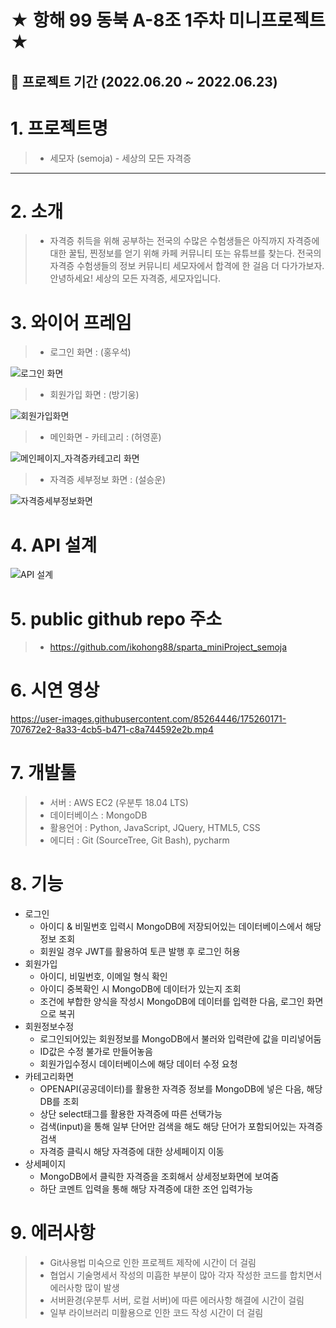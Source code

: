 ★ 항해 99 동북 A-8조 1주차 미니프로젝트 ★
=============
## 📅 프로젝트 기간 (2022.06.20 ~ 2022.06.23)
# 1. 프로젝트명
> * 세모자 (semoja) - 세상의 모든 자격증
-------------
# 2. 소개
> * 자격증 취득을 위해 공부하는 전국의 수많은 수험생들은 아직까지 자격증에 대한 꿀팁, 찐정보를 얻기 위해 카페 커뮤니티 또는 유튜브를 찾는다.
전국의 자격증 수험생들의 정보 커뮤니티 세모자에서 합격에 한 걸음 더 다가가보자.
안녕하세요! 세상의 모든 자격증, 세모자입니다.

# 3. 와이어 프레임
> * 로그인 화면 : (홍우석)

![로그인 화면](https://user-images.githubusercontent.com/85264446/174519923-0db47b9f-e4ae-4286-a78a-b95e3eff3b54.PNG)

> * 회원가입 화면 : (방기웅)

![회원가입화면](https://user-images.githubusercontent.com/85264446/174519934-2ad8a692-25c3-42f6-a0b2-a92707abcb96.PNG)

> * 메인화면 - 카테고리 : (허영훈)

![메인페이지_자격증카테고리 화면](https://user-images.githubusercontent.com/85264446/174519942-c30bfbbc-3565-4620-9d4f-191a6eb44c11.PNG)

> * 자격증 세부정보 화면 : (설승운)

![자격증세부정보화면](https://user-images.githubusercontent.com/85264446/174519947-cdbf3743-2314-47f3-9132-e216c2b93222.PNG)

# 4. API 설계

![API 설계](https://user-images.githubusercontent.com/85264446/174528383-424b1ac7-ba54-4620-962d-1a597bdecbdc.PNG)

# 5. public github repo 주소
> * https://github.com/ikohong88/sparta_miniProject_semoja

# 6. 시연 영상
https://user-images.githubusercontent.com/85264446/175260171-707672e2-8a33-4cb5-b471-c8a744592e2b.mp4

# 7. 개발툴
> * 서버 : AWS EC2 (우분투 18.04 LTS)
> * 데이터베이스 : MongoDB
> * 활용언어 : Python, JavaScript, JQuery, HTML5, CSS
> * 에디터 : Git (SourceTree, Git Bash), pycharm

# 8. 기능
* 로그인
  * 아이디 & 비밀번호 입력시 MongoDB에 저장되어있는 데이터베이스에서 해당 정보 조회
  * 회원일 경우 JWT를 활용하여 토큰 발행 후 로그인 허용
* 회원가입
  * 아이디, 비밀번호, 이메일 형식 확인
  * 아이디 중복확인 시 MongoDB에 데이터가 있는지 조회
  * 조건에 부합한 양식을 작성시 MongoDB에 데이터를 입력한 다음, 로그인 화면으로 복귀
* 회원정보수정
  * 로그인되어있는 회원정보를 MongoDB에서 불러와 입력란에 값을 미리넣어둠
  * ID값은 수정 불가로 만들어놓음
  * 회원가입수정시 데이터베이스에 해당 데이터 수정 요청
* 카테고리화면
  * OPENAPI(공공데이터)를 활용한 자격증 정보를 MongoDB에 넣은 다음, 해당 DB를 조회
  * 상단 select태그를 활용한 자격증에 따른 선택가능
  * 검색(input)을 통해 일부 단어만 검색을 해도 해당 단어가 포함되어있는 자격증 검색
  * 자격증 클릭시 해당 자격증에 대한 상세페이지 이동
* 상세페이지
  * MongoDB에서 클릭한 자격증을 조회해서 상세정보화면에 보여줌
  * 하단 코멘트 입력을 통해 해당 자격증에 대한 조언 입력가능

# 9. 에러사항
> * Git사용법 미숙으로 인한 프로젝트 제작에 시간이 더 걸림
> * 협업시 기술명세서 작성의 미흡한 부분이 많아 각자 작성한 코드를 합치면서 에러사항 많이 발생
> * 서버환경(우분투 서버, 로컬 서버)에 따른 에러사항 해결에 시간이 걸림
> * 일부 라이브러리 미활용으로 인한 코드 작성 시간이 더 걸림
